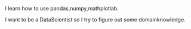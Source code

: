 I learn how to use pandas,numpy,mathplotlab.

I want to be a DataScientist so I try to figure out some domainknowledge.
